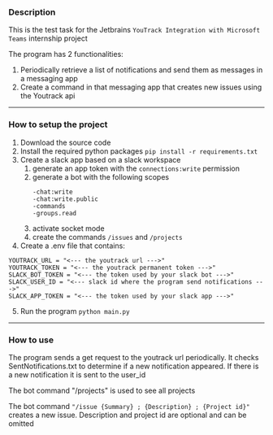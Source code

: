 ### Description

This is the test task for the Jetbrains `YouTrack Integration with Microsoft Teams` internship project

The program has 2 functionalities:
1. Periodically retrieve a list of notifications and send them as messages in a messaging app
2. Create a command in that messaging app that creates new issues using the Youtrack api
---
### How to setup the project

1. Download the source code 
2. Install the required python packages
    ``pip install -r requirements.txt``
3. Create a slack app based on a slack workspace
   1. generate an app token with the `connections:write` permission
   2. generate a bot with the following scopes
      ```
      -chat:write
      -chat:write.public
      -commands
      -groups.read
      ```
   3. activate socket mode
   4. create the commands `/issues` and `/projects`
4. Create a .env file that contains:
```
YOUTRACK_URL = "<--- the youtrack url --->"
YOUTRACK_TOKEN = "<--- the youtrack permanent token --->"
SLACK_BOT_TOKEN = "<--- the token used by your slack bot --->"
SLACK_USER_ID = "<--- slack id where the program send notifications --->"
SLACK_APP_TOKEN = "<--- the token used by your slack app --->"
```
5. Run the program `python main.py`
---
### How to use
The program sends a get request to the youtrack url periodically. It checks SentNotifications.txt to determine if a new notification appeared. If there is a new notification it is sent to the user_id

The bot command "/projects" is used to see all projects

The bot command `"/issue {Summary} ; {Description} ; {Project id}"` creates a new issue. Description and project id are optional and can be omitted